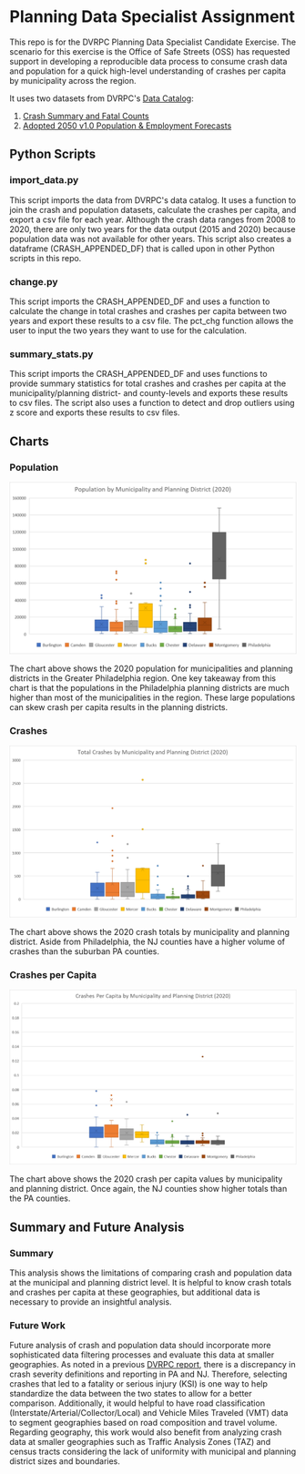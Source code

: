 # Planning Data Specialist Assignment
This repo is for the DVRPC Planning Data Specialist Candidate Exercise. The scenario for this exercise is the Office of Safe Streets (OSS) has requested support in developing a reproducible data process to consume crash data and population for a quick high-level understanding of crashes per capita by municipality across the region.

It uses two datasets from DVRPC's [Data Catalog](https://catalog.dvrpc.org/dataset/): <br />
1. [Crash Summary and Fatal Counts](https://catalog.dvrpc.org/dataset/crash-summary-and-fatal-counts) <br />
2. [Adopted 2050 v1.0 Population & Employment Forecasts](https://catalog.dvrpc.org/dataset/adopted-2050-v1-0-population-employment-forecasts)


## Python Scripts
### import_data.py
This script imports the data from DVRPC's data catalog. It uses a function to join the crash and population datasets, calculate the crashes per capita, and export a csv file for each year. Although the crash data ranges from 2008 to 2020, there are only two years for the data output (2015 and 2020) because population data was not available for other years. This script also creates a dataframe (CRASH_APPENDED_DF) that is called upon in other Python scripts in this repo.

### change.py
This script imports the CRASH_APPENDED_DF and uses a function to calculate the change in total crashes and crashes per capita between two years and export these results to a csv file. The pct_chg function allows the user to input the two years they want to use for the calculation.

### summary_stats.py
This script imports the CRASH_APPENDED_DF and uses functions to provide summary statistics for total crashes and crashes per capita at the municipality/planning district- and county-levels and exports these results to csv files. The script also uses a function to detect and drop outliers using z score and exports these results to csv files.

## Charts
### Population
![Alt text](images/population.png)

The chart above shows the 2020 population for municipalities and planning districts in the Greater Philadelphia region. One key takeaway from this chart is that the populations in the Philadelphia planning districts are much higher than most of the municipalities in the region. These large populations can skew crash per capita results in the planning districts.

### Crashes
![Alt text](images/crashes.png)

The chart above shows the 2020 crash totals by municipality and planning district. Aside from Philadelphia, the NJ counties have a higher volume of crashes than the suburban PA counties. 


### Crashes per Capita
![Alt text](images/crashes_per_capita.png)

The chart above shows the 2020 crash per capita values by municipality and planning district. Once again, the NJ counties show higher totals than the PA counties.

## Summary and Future Analysis

### Summary
This analysis shows the limitations of comparing crash and population data at the municipal and planning district level. It is helpful to know crash totals and crashes per capita at these geographies, but additional data is necessary to provide an insightful analysis. 

### Future Work
Future analysis of crash and population data should incorporate more sophisticated data filtering processes and evaluate this data at smaller geographies. As noted in a previous [DVRPC report](https://www.dvrpc.org/reports/18022.pdf), there is a discrepancy in crash severity definitions and reporting in PA and NJ. Therefore, selecting crashes that led to a fatality or serious injury (KSI) is one way to help standardize the data between the two states to allow for a better comparison. Additionally, it would helpful to have road classification (Interstate/Arterial/Collector/Local) and Vehicle Miles Traveled (VMT) data to segment geographies based on road composition and travel volume. Regarding geography, this work would also benefit from analyzing crash data at smaller geographies such as Traffic Analysis Zones (TAZ) and census tracts considering the lack of uniformity with municipal and planning district sizes and boundaries.